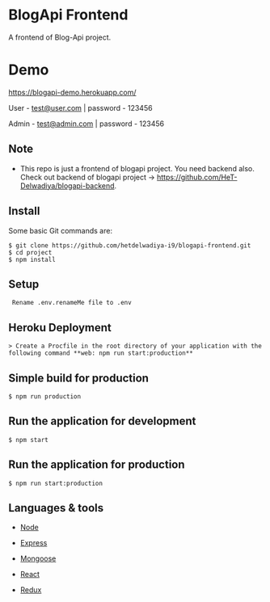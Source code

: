 # BlogApi Frontend
A frontend of Blog-Api project.

# Demo
https://blogapi-demo.herokuapp.com/

User - test@user.com | password - 123456

Admin - test@admin.com | password - 123456

## Note 

  * This repo is just a frontend of blogapi project. You need backend also. Check out backend of blogapi project -> https://github.com/HeT-Delwadiya/blogapi-backend.

## Install

Some basic Git commands are:

```
$ git clone https://github.com/hetdelwadiya-i9/blogapi-frontend.git
$ cd project
$ npm install
```

## Setup

```
 Rename .env.renameMe file to .env
```

## Heroku Deployment

```
> Create a Procfile in the root directory of your application with the following command **web: npm run start:production**
```


## Simple build for production

```
$ npm run production
```

## Run the application for development

```
$ npm start
```

## Run the application for production

```
$ npm run start:production
```

## Languages & tools

- [Node](https://nodejs.org/en/)

- [Express](https://expressjs.com/)

- [Mongoose](https://mongoosejs.com/)

- [React](https://reactjs.org/)

- [Redux](https://redux.js.org/)
